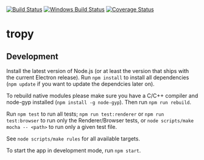 [![Build Status](https://travis-ci.org/tropy/tropy.svg?branch=master)](https://travis-ci.org/tropy/tropy)
[![Windows Build Status](https://ci.appveyor.com/api/projects/status/github/tropy/tropy?branch=master&svg=true)](https://ci.appveyor.com/project/inukshuk/tropy)
[![Coverage Status](https://coveralls.io/repos/tropy/tropy/badge.svg?branch=master&service=github)](https://coveralls.io/github/tropy/tropy?branch=master)

# tropy

## Development

Install the latest version of Node.js (or at least the version that ships
with the current Electron release). Run `npm install` to install all
dependencies (`npm update` if you want to update the dependcies later on).

To rebuild native modules please make sure you have a C/C++ compiler and
node-gyp installed (`npm install -g node-gyp`). Then run `npm run rebuild`.

Run `npm test` to run all tests; `npm run test:renderer` or
`npm run test:browser` to run only the Renderer/Browser tests, or
`node scripts/make mocha -- <path>` to run only a given test file.

See `node scripts/make rules` for all available targets.

To start the app in development mode, run `npm start`.
